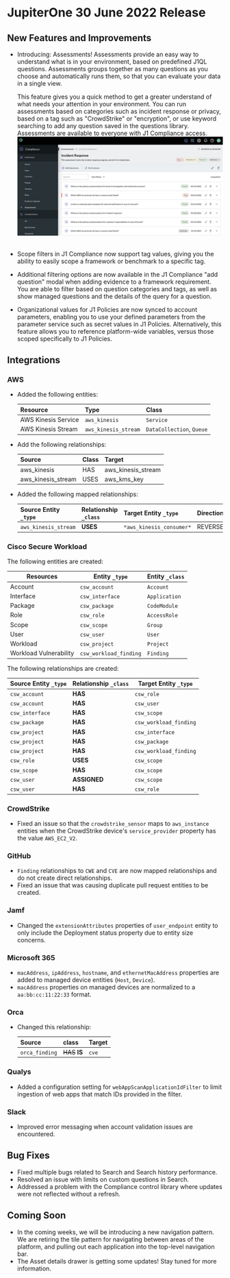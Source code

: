 # JupiterOne 30 June 2022 Release

## New Features and Improvements
-  Introducing: Assessments! Assessments provide an easy way to understand what is in your environment, based on predefined J1QL questions. Assessments groups together as many questions as you choose and automatically runs them, so that you can evaluate your data in a single view. 

   This feature gives you a quick method to get a greater understand of what needs your attention in your environment. You can run assessments based on categories such as incident response or privacy, based on a tag such as "CrowdStrike" or "encryption", or use keyword searching to add any question saved in the questions library. Assessments are available to everyone with J1 Compliance access.
   ​
   ![](../assets/rn-assessments.png) 
   ​

-  Scope filters in J1 Compliance now support tag values, giving you the ability to easily scope a framework or benchmark to a specific tag. 

-  Additional filtering options are now available in the J1 Compliance "add question" modal when adding evidence to a framework requirement. You are able to filter based on question categories and tags, as well as show managed questions and the details of the query for a question. 

-  Organizational values for J1 Policies are now synced to account parameters, enabling you to use your defined parameters from the parameter service such as secret values in J1 Policies. Alternatively, this feature allows you to reference platform-wide variables, versus those scoped specifically to J1 Policies. 

## Integrations

### AWS
- Added the following entities:

  | Resource            | Type                 | Class                     |
  | ------------------- | -------------------- | ------------------------- |
  | AWS Kinesis Service | `aws_kinesis`        | `Service`                 |
  | AWS Kinesis Stream  | `aws_kinesis_stream` | `DataCollection`, `Queue` |

- Add the following relationships:

  | Source             | Class | Target             |
  | ------------------ | ----- | ------------------ |
  | aws_kinesis        | HAS   | aws_kinesis_stream |
  | aws_kinesis_stream | USES  | aws_kms_key        |

- Added the following mapped relationships:

  | Source Entity `_type` | Relationship `_class` | Target Entity `_type`    | Direction |
  | --------------------- | --------------------- | ------------------------ | --------- |
  | `aws_kinesis_stream`  | **USES**              | `*aws_kinesis_consumer*` | REVERSE   |

### Cisco Secure Workload
The following entities are created:

| Resources              | Entity `_type`         | Entity `_class` |
| ---------------------- | ---------------------- | --------------- |
| Account                | `csw_account`          | `Account`       |
| Interface              | `csw_interface`        | `Application`   |
| Package                | `csw_package`          | `CodeModule`    |
| Role                   | `csw_role`             | `AccessRole`    |
| Scope                  | `csw_scope`            | `Group`         |
| User                   | `csw_user`             | `User`          |
| Workload               | `csw_project`          | `Project`       |
| Workload Vulnerability | `csw_workload_finding` | `Finding`       |

The following relationships are created:

| Source Entity `_type` | Relationship `_class` | Target Entity `_type`  |
| --------------------- | --------------------- | ---------------------- |
| `csw_account`         | **HAS**               | `csw_role`             |
| `csw_account`         | **HAS**               | `csw_user`             |
| `csw_interface`       | **HAS**               | `csw_scope`            |
| `csw_package`         | **HAS**               | `csw_workload_finding` |
| `csw_project`         | **HAS**               | `csw_interface`        |
| `csw_project`         | **HAS**               | `csw_package`          |
| `csw_project`         | **HAS**               | `csw_workload_finding` |
| `csw_role`            | **USES**              | `csw_scope`            |
| `csw_scope`           | **HAS**               | `csw_scope`            |
| `csw_user`            | **ASSIGNED**          | `csw_scope`            |
| `csw_user`            | **HAS**               | `csw_role`             |

### CrowdStrike
- Fixed an issue so that the `crowdstrike_sensor` maps to `aws_instance` entities when the CrowdStrike device's `service_provider` property has the value `AWS_EC2_V2`.

### GitHub
- `Finding` relationships to `CWE` and `CVE` are now mapped relationships and do not create direct relationships.
- Fixed an issue that was causing duplicate pull request entities to be created.

### Jamf
- Changed the `extensionAttributes` properties of `user_endpoint` entity to only include the Deployment status property due to entity size concerns.

### Microsoft 365
- `macAddress`, `ipAddress`, `hostname`, and `ethernetMacAddress` properties are added to managed device entities (`Host`, `Device`).
- `macAddress` properties on managed devices are normalized to a `aa:bb:cc:11:22:33` format.

### Orca
- Changed this relationship:

  | Source         | class          | Target |
  | -------------- | -------------- | ------ |
  | `orca_finding` | ~~HAS~~ **IS** | `cve`  |

### Qualys
- Added a configuration setting for `webAppScanApplicationIdFilter` to limit ingestion of web apps that match IDs provided in the filter.

### Slack
- Improved error messaging when account validation issues are encountered.

## Bug Fixes
- Fixed multiple bugs related to Search and Search history performance. 
- Resolved an issue with limits on custom questions in Search.
- Addressed a problem with the Compliance control library where updates were not reflected without a refresh.

## Coming Soon
- In the coming weeks, we will be introducing a new navigation pattern. We are retiring the tile pattern for navigating between areas of the platform, and pulling out each application into the top-level navigation bar. 
- The Asset details drawer is getting some updates! Stay tuned for more information. 


